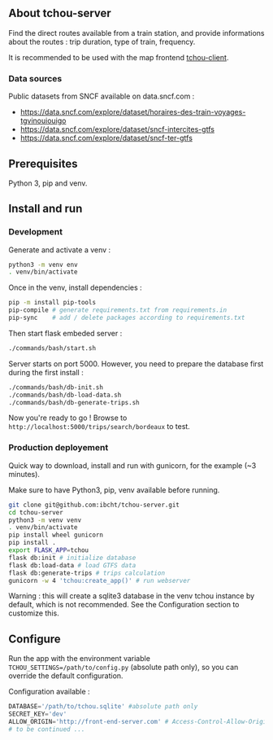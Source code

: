 ## About tchou-server

Find the direct routes available from a train station, and provide informations about the routes : trip duration, type of train, frequency.

It is recommended to be used with the map frontend [tchou-client](https://github.com/ibcht/tchou-client).

### Data sources

Public datasets from SNCF available on data.sncf.com :
* https://data.sncf.com/explore/dataset/horaires-des-train-voyages-tgvinouiouigo
* https://data.sncf.com/explore/dataset/sncf-intercites-gtfs
* https://data.sncf.com/explore/dataset/sncf-ter-gtfs

## Prerequisites

Python 3, pip and venv.

## Install and run

### Development

Generate and activate a venv :

```bash
python3 -m venv env 
. venv/bin/activate
```

Once in the venv, install dependencies :

```bash
pip -m install pip-tools
pip-compile # generate requirements.txt from requirements.in
pip-sync    # add / delete packages according to requirements.txt
```

Then start flask embeded server :

```bash
./commands/bash/start.sh
```

Server starts on port 5000. However, you need to prepare the database first during the first install :

```bash
./commands/bash/db-init.sh
./commands/bash/db-load-data.sh
./commands/bash/db-generate-trips.sh
```

Now you're ready to go ! Browse to `http://localhost:5000/trips/search/bordeaux` to test.

### Production deployement

Quick way to download, install and run with gunicorn, for the example (~3 minutes).

Make sure to have Python3, pip, venv available before running.

```bash
git clone git@github.com:ibcht/tchou-server.git
cd tchou-server
python3 -m venv venv
. venv/bin/activate
pip install wheel gunicorn
pip install .
export FLASK_APP=tchou
flask db:init # initialize database
flask db:load-data # load GTFS data 
flask db:generate-trips # trips calculation
gunicorn -w 4 'tchou:create_app()' # run webserver
```

Warning : this will create a sqlite3 database in the venv tchou instance by default, which is not recommended. See the Configuration section to customize this.

## Configure

Run the app with the environment variable `TCHOU_SETTINGS=/path/to/config.py` (absolute path only), so you can override the default configuration.

Configuration available :

```python
DATABASE='/path/to/tchou.sqlite' #absolute path only
SECRET_KEY='dev'
ALLOW_ORIGIN='http://front-end-server.com' # Access-Control-Allow-Origin header value
# to be continued ...
```